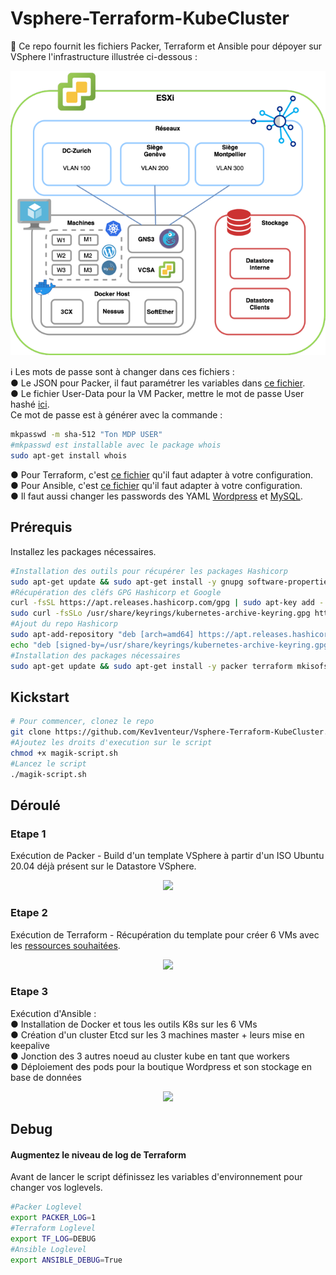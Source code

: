 # Vsphere-Terraform-KubeCluster
:key: Ce repo fournit les fichiers Packer, Terraform et Ansible pour dépoyer sur VSphere l'infrastructure illustrée ci-dessous : 

<p align="center">
  <img src="annexes/images/SchemaFinal.png?style=centerme">
</p>

:information_source: Les mots de passe sont à changer dans ces fichiers :<br />
● Le JSON pour Packer, il faut paramétrer les variables dans [ce fichier](packer/Ubuntu2004-Packer.json).<br />
● Le fichier User-Data pour la VM Packer, mettre le mot de passe User hashé [ici](packer/http/user-data#L20).<br />
Ce mot de passe est à générer avec la commande :
```bash
mkpasswd -m sha-512 "Ton MDP USER"
#mkpasswd est installable avec le package whois
sudo apt-get install whois
```
● Pour Terraform, c'est [ce fichier](terraform/terraform.tfvars) qu'il faut adapter à votre configuration.<br />
● Pour Ansible, c'est [ce fichier](ansible/hosts) qu'il faut adapter à votre configuration.<br />
● Il faut aussi changer les passwords des YAML [Wordpress](ansible/roles/kube-apps/templates/wordpress.yaml#68) et [MySQL](ansible/roles/kube-apps/templates/mysql.yaml#66).<br />

## Prérequis
Installez les packages nécessaires.
```bash
#Installation des outils pour récupérer les packages Hashicorp
sudo apt-get update && sudo apt-get install -y gnupg software-properties-common curl apt-transport-https ca-certificates
#Récupération des cléfs GPG Hashicorp et Google
curl -fsSL https://apt.releases.hashicorp.com/gpg | sudo apt-key add -
sudo curl -fsSLo /usr/share/keyrings/kubernetes-archive-keyring.gpg https://packages.cloud.google.com/apt/doc/apt-key.gpg
#Ajout du repo Hashicorp
sudo apt-add-repository "deb [arch=amd64] https://apt.releases.hashicorp.com $(lsb_release -cs) main"
echo "deb [signed-by=/usr/share/keyrings/kubernetes-archive-keyring.gpg] https://apt.kubernetes.io/ kubernetes-xenial main" | sudo tee /etc/apt/sources.list.d/kubernetes.list
#Installation des packages nécessaires
sudo apt-get update && sudo apt-get install -y packer terraform mkisofs whois ansible sshpass kubectl
```

## Kickstart

```BASH
# Pour commencer, clonez le repo
git clone https://github.com/Kev1venteur/Vsphere-Terraform-KubeCluster.git && cd Vsphere-Terraform-KubeCluster
#Ajoutez les droits d'execution sur le script
chmod +x magik-script.sh 
#Lancez le script
./magik-script.sh
```

## Déroulé

### Etape 1
Exécution de Packer - Build d'un template VSphere à partir d'un ISO Ubuntu 20.04 déjà présent sur le Datastore VSphere.
<p align="center">
  <img src="annexes/images/Schémas1Packer.png?style=centerme">
</p>

### Etape 2
Exécution de Terraform - Récupération du template pour créer 6 VMs avec les [ressources souhaitées](terraform/terraform.tfvars#L11).
<p align="center">
  <img src="annexes/images/Schéma2Terraform.png?style=centerme">
</p>

### Etape 3
Exécution d'Ansible :<br />
● Installation de Docker et tous les outils K8s sur les 6 VMs<br />
● Création d'un cluster Etcd sur les 3 machines master + leurs mise en keepalive<br />
● Jonction des 3 autres noeud au cluster kube en tant que workers<br />
● Déploiement des pods pour la boutique Wordpress et son stockage en base de données<br />
<p align="center">
  <img src="annexes/images/Schéma2Terraform.png?style=centerme;width:150px;">
</p>

## Debug

#### Augmentez le niveau de log de Terraform

Avant de lancer le script définissez les variables d'environnement pour changer vos loglevels.
```bash
#Packer Loglevel
export PACKER_LOG=1
#Terraform Loglevel
export TF_LOG=DEBUG
#Ansible Loglevel
export ANSIBLE_DEBUG=True
```